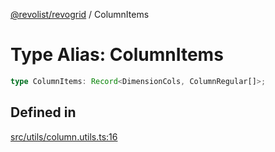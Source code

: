 [@revolist/revogrid](README.md) / ColumnItems

# Type Alias: ColumnItems

```ts
type ColumnItems: Record<DimensionCols, ColumnRegular[]>;
```

## Defined in

[src/utils/column.utils.ts:16](https://github.com/revolist/revogrid/blob/7e29dfb64300e0258d5855b03e9cff9116f6c377/src/utils/column.utils.ts#L16)
